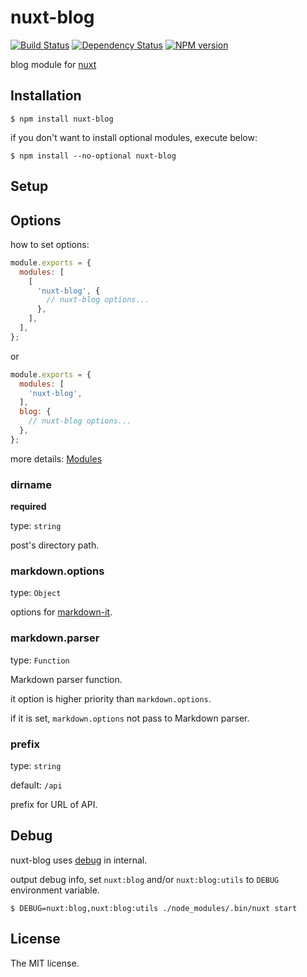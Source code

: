 # nuxt-blog

[![Build Status](https://travis-ci.org/sasaplus1/nuxt-blog.svg)](https://travis-ci.org/sasaplus1/nuxt-blog)
[![Dependency Status](https://gemnasium.com/sasaplus1/nuxt-blog.svg)](https://gemnasium.com/sasaplus1/nuxt-blog)
[![NPM version](https://badge.fury.io/js/nuxt-blog.svg)](http://badge.fury.io/js/nuxt-blog)

blog module for [nuxt](https://nuxtjs.org/)

## Installation

```console
$ npm install nuxt-blog
```

if you don't want to install optional modules, execute below:

```console
$ npm install --no-optional nuxt-blog
```

## Setup

## Options

how to set options:

```js
module.exports = {
  modules: [
    [
      'nuxt-blog', {
        // nuxt-blog options...
      },
    ],
  ],
};
```

or

```js
module.exports = {
  modules: [
    'nuxt-blog',
  ],
  blog: {
    // nuxt-blog options...
  },
};
```

more details: [Modules](https://nuxtjs.org/guide/modules)

### dirname

**required**

type: `string`

post's directory path.

### markdown.options

type: `Object`

options for [markdown-it](https://www.npmjs.com/package/markdown-it).

### markdown.parser

type: `Function`

Markdown parser function.

it option is higher priority than `markdown.options`.

if it is set, `markdown.options` not pass to Markdown parser.

### prefix

type: `string`

default: `/api`

prefix for URL of API.

## Debug

nuxt-blog uses [debug](https://www.npmjs.com/package/debug) in internal.

output debug info, set `nuxt:blog` and/or `nuxt:blog:utils` to `DEBUG` environment variable.

```console
$ DEBUG=nuxt:blog,nuxt:blog:utils ./node_modules/.bin/nuxt start
```

## License

The MIT license.
